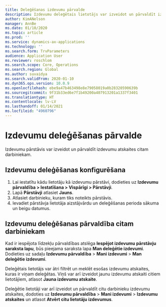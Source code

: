 ```yaml
---
title: Deleģēšanas izdevumu pārvalde
description: Izdevumu deleģētais lietotājs var izveidot un pārvaldīt izdevumu atskaites par citu organizācijas darbinieku.
author: KimANelson
manager: AnnBe
ms.date: 01/10/2020
ms.topic: article
ms.prod: ''
ms.service: dynamics-ax-applications
ms.technology: ''
ms.search.form: TrvParameters
audience: Application User
ms.reviewer: roschlom
ms.search.scope: Core, Operations
ms.search.region: Global
ms.author: suvaidya
ms.search.validFrom: 2020-01-10
ms.dyn365.ops.version: 10.0.9
ms.openlocfilehash: ebe9a47b463498e8e79058019a0b28320590639b
ms.sourcegitcommit: 9f31b33ed6e7f1b49200a407913201a1337f3401
ms.translationtype: HT
ms.contentlocale: lv-LV
ms.lasthandoff: 01/14/2021
ms.locfileid: "4960796"
---
```

# <a name="manage-expense-delegation"></a>Izdevumu deleģēšanas pārvalde

Izdevumu pārstāvis var izveidot un pārvaldīt izdevumu atskaites citam darbiniekam.

## <a name="configure-expense-delegation"></a>Izdevumu deleģēšanas konfigurēšana

1. Lai iestatītu kādu lietotāju kā izdevumu pārstāvi, dodieties uz **Izdevumu pārvaldība > Iestatīšana > Vispārīgi > Pārstāvji**.
2. Lapā **Pārstāvji** atlasiet **Jauns**.
3. Atlasiet darbinieku, kuram tiks noteikts pārstāvis. 
4. Ievadiet pārstāvja lietotāja aizstājvārdu un deleģēšanas perioda sākuma un beigu datumus.

## <a name="manage-expense-delegation-for-another-employee"></a>Izdevumu deleģēšanas pārvaldība citam darbiniekam

Kad ir iespējota līdzekļu pārvaldības atslēga **Iespējot izdevumu pārstāvju saraksta lapu**, būs pieejama saraksta lapa **Man deleģētie izdevumi**. Dodieties uz sadaļu **Izdevumu pārvaldība** > **Mani izdevumi** > **Man deleģētie izdevumi**.

Deleģētais lietotājs var ātri filtrēt un meklēt esošas izdevumu atskaites, kuras ir viņam deleģētas. Viņš var arī izveidot jaunu izdevumu atskaiti citiem lietotājiem, atlasot **Jauna izdevumu atskaite**.

Deleģētie lietotāji var arī izveidot un pārvaldīt citu darbinieku izdevumu atskaites, dodoties uz **Izdevumu pārvaldība**  > **Mani izdevumi** > **Izdevumu atskaites** un atlasot **Atvērt citu lietotāju izdevumus**.
